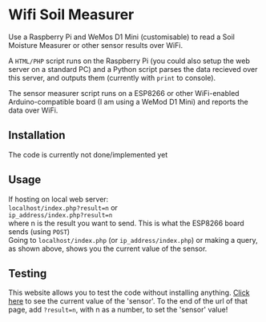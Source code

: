 # Wifi Soil Measurer
Use a Raspberry Pi and WeMos D1 Mini (customisable) to read a Soil Moisture Measurer or other sensor results over WiFi.

A `HTML/PHP` script runs on the Raspberry Pi (you could also setup the web server on a standard PC) and a Python script parses the data recieved over this server, and outputs them (currently with `print` to console). 

The sensor measurer script runs on a ESP8266 or other WiFi-enabled Arduino-compatible board (I am using a WeMod D1 Mini) and reports the data over WiFi.

## Installation
The code is currently not done/implemented yet

## Usage
If hosting on local web server: <br>
`localhost/index.php?result=n` or <br>
`ip_address/index.php?result=n`<br>
where n is the result you want to send. This is what the ESP8266 board sends (using `POST`)<br>
Going to `localhost/index.php` (or `ip_address/index.php`) or making a query, as shown above, shows you the current value of the sensor.

## Testing
This website allows you to test the code without installing anything. [Click here](https://www.google.com.au) to see the current value of the 'sensor'. To the end of the url of that page, add `?result=n`, with n as a number, to set the 'sensor' value!
